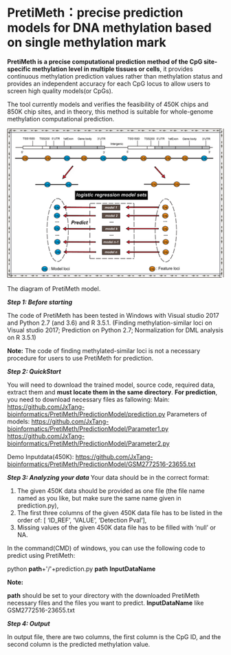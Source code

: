 # PretiMeth：precise prediction models for DNA methylation based on single methylation mark

**PretiMeth is a precise computational prediction method of the CpG site-specific methylation level in multiple tissues or cells**, it provides continuous methylation prediction values rather than methylation status and provides an independent accuracy for each CpG locus to allow users to screen high quality models(or CpGs).

The tool currently models and verifies the feasibility of 450K chips and 850K chip sites, and in theory, this method is suitable for whole-genome methylation computational prediction.

![image](https://github.com/JxTang-bioinformatics/PretiMeth/raw/master/images/web_picture0724_2.png)

The diagram of PretiMeth model.




**_Step 1: Before starting_**

The code of PretiMeth has been tested in Windows with Visual studio 2017 and Python 2.7 (and 3.6) and R 3.5.1.
(Finding methylation-similar loci on Visual studio 2017; Prediction on Python 2.7; Normalization for DML analysis on R 3.5.1)

**Note:** The code of finding methylated-similar loci is not a necessary procedure for users to use PretiMeth for prediction.


**_Step 2: QuickStart_**

You will need to download the trained model, source code, required data, extract them and **must locate them in the same directory**.
**For prediction**, you need to download necessary files as fallowing:
Main: https://github.com/JxTang-bioinformatics/PretiMeth/PredictionModel/prediction.py
Parameters of models: https://github.com/JxTang-bioinformatics/PretiMeth/PredictionModel/Parameter1.py
                      https://github.com/JxTang-bioinformatics/PretiMeth/PredictionModel/Parameter2.py

Demo Inputdata(450K): https://github.com/JxTang-bioinformatics/PretiMeth/PredictionModel/GSM2772516-23655.txt



**_Step 3: Analyzing your data_**
Your data should be in the correct format:
1) The given 450K data should be provided as one file (the file name named as you like, but make sure the same name given in prediction.py),
2) The first three columns of the given 450K data file has to be listed in the order of: [ ‘ID_REF’, ‘VALUE’, ‘Detection Pval’],
3) Missing values of the given 450K data file has to be filled with ‘null’ or NA.

In the command(CMD) of windows, you can use the following code to predict using PretiMeth:

python **path**+'/'+prediction.py **path** **InputDataName**

**Note:** 

**path** should be set to your directory with the downloaded PretiMeth necessary files and the files you want to predict. 
**InputDataName** like GSM2772516-23655.txt


**_Step 4: Output_**

In output file, there are two columns, the first column is the CpG ID, and the second column is the predicted methylation value.










